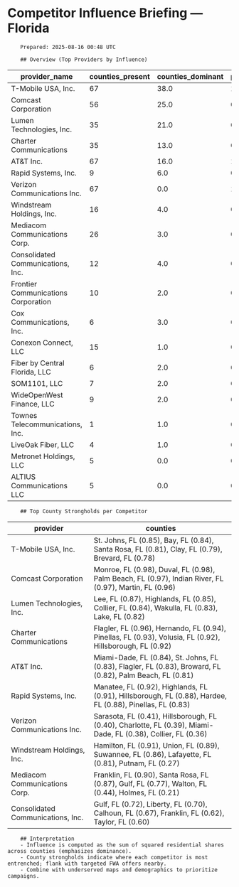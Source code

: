 # Competitor Influence Briefing — Florida

        Prepared: 2025-08-16 00:48 UTC

        ## Overview (Top Providers by Influence)
        
| provider_name | counties_present | counties_dominant | presence_pct | avg_share | median_share | max_share | influence_score |
| --- | --- | --- | --- | --- | --- | --- | --- |
| T-Mobile USA, Inc. | 67 | 38.0 | 1.0 | 0.592 | 0.636 | 0.846 | 25.261 |
| Comcast Corporation | 56 | 25.0 | 0.836 | 0.475 | 0.476 | 0.985 | 20.366 |
| Lumen Technologies, Inc. | 35 | 21.0 | 0.522 | 0.515 | 0.678 | 0.873 | 12.883 |
| Charter Communications | 35 | 13.0 | 0.522 | 0.408 | 0.28 | 0.956 | 11.468 |
| AT&T Inc. | 67 | 16.0 | 1.0 | 0.288 | 0.127 | 0.844 | 11.085 |
| Rapid Systems, Inc. | 9 | 6.0 | 0.134 | 0.696 | 0.829 | 0.922 | 4.978 |
| Verizon Communications Inc. | 67 | 0.0 | 1.0 | 0.219 | 0.217 | 0.411 | 3.852 |
| Windstream Holdings, Inc. | 16 | 4.0 | 0.239 | 0.292 | 0.166 | 0.905 | 3.244 |
| Mediacom Communications Corp. | 26 | 3.0 | 0.388 | 0.14 | 0.003 | 0.901 | 2.461 |
| Consolidated Communications, Inc. | 12 | 4.0 | 0.179 | 0.282 | 0.03 | 0.715 | 2.188 |
| Frontier Communications Corporation | 10 | 2.0 | 0.149 | 0.336 | 0.385 | 0.724 | 1.902 |
| Cox Communications, Inc. | 6 | 3.0 | 0.09 | 0.458 | 0.473 | 0.83 | 1.832 |
| Conexon Connect, LLC | 15 | 1.0 | 0.224 | 0.219 | 0.094 | 0.651 | 1.582 |
| Fiber by Central Florida, LLC | 6 | 2.0 | 0.09 | 0.353 | 0.265 | 0.868 | 1.549 |
| SOM1101, LLC | 7 | 2.0 | 0.104 | 0.241 | 0.023 | 0.786 | 1.168 |
| WideOpenWest Finance, LLC | 9 | 2.0 | 0.134 | 0.211 | 0.038 | 0.716 | 1.125 |
| Townes Telecommunications, Inc. | 1 | 1.0 | 0.015 | 0.976 | 0.976 | 0.976 | 0.952 |
| LiveOak Fiber, LLC | 4 | 1.0 | 0.06 | 0.352 | 0.328 | 0.661 | 0.682 |
| Metronet Holdings, LLC | 5 | 0.0 | 0.075 | 0.206 | 0.075 | 0.458 | 0.4 |
| ALTIUS Communications LLC | 5 | 0.0 | 0.075 | 0.171 | 0.185 | 0.462 | 0.287 |

        ## Top County Strongholds per Competitor
        
| provider                          | counties                                                                                                      |
| --------------------------------- | ------------------------------------------------------------------------------------------------------------- |
| T-Mobile USA, Inc.                | St. Johns, FL (0.85), Bay, FL (0.84), Santa Rosa, FL (0.81), Clay, FL (0.79), Brevard, FL (0.78)              |
| Comcast Corporation               | Monroe, FL (0.98), Duval, FL (0.98), Palm Beach, FL (0.97), Indian River, FL (0.97), Martin, FL (0.96)        |
| Lumen Technologies, Inc.          | Lee, FL (0.87), Highlands, FL (0.85), Collier, FL (0.84), Wakulla, FL (0.83), Lake, FL (0.82)                 |
| Charter Communications            | Flagler, FL (0.96), Hernando, FL (0.94), Pinellas, FL (0.93), Volusia, FL (0.92), Hillsborough, FL (0.92)     |
| AT&T Inc.                         | Miami-Dade, FL (0.84), St. Johns, FL (0.83), Flagler, FL (0.83), Broward, FL (0.82), Palm Beach, FL (0.81)    |
| Rapid Systems, Inc.               | Manatee, FL (0.92), Highlands, FL (0.91), Hillsborough, FL (0.88), Hardee, FL (0.88), Pinellas, FL (0.83)     |
| Verizon Communications Inc.       | Sarasota, FL (0.41), Hillsborough, FL (0.40), Charlotte, FL (0.39), Miami-Dade, FL (0.38), Collier, FL (0.36) |
| Windstream Holdings, Inc.         | Hamilton, FL (0.91), Union, FL (0.89), Suwannee, FL (0.86), Lafayette, FL (0.81), Putnam, FL (0.27)           |
| Mediacom Communications Corp.     | Franklin, FL (0.90), Santa Rosa, FL (0.87), Gulf, FL (0.77), Walton, FL (0.44), Holmes, FL (0.21)             |
| Consolidated Communications, Inc. | Gulf, FL (0.72), Liberty, FL (0.70), Calhoun, FL (0.67), Franklin, FL (0.62), Taylor, FL (0.60)               |

        ## Interpretation
        - Influence is computed as the sum of squared residential shares across counties (emphasizes dominance).
        - County strongholds indicate where each competitor is most entrenched; flank with targeted FWA offers nearby.
        - Combine with underserved maps and demographics to prioritize campaigns.